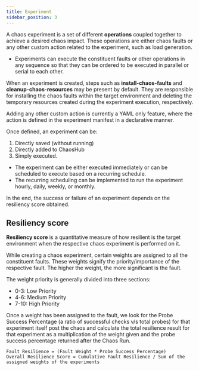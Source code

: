 ```yaml
---
title: Experiment
sidebar_position: 3
---
```


A chaos experiment is a set of different **operations** coupled together to achieve a desired chaos impact. These operations are either chaos faults or any other custom action related to the experiment, such as load generation. 
- Experiments can execute the constituent faults or other operations in any sequence so that they can be ordered to be executed in parallel or serial to each other.

When an experiment is created, steps such as **install-chaos-faults** and **cleanup-chaos-resources** may be present by default. They are responsible for installing the chaos faults within the target environment and deleting the temporary resources created during the experiment execution, respectively.

Adding any other custom action is currently a YAML only feature, where the action is defined in the experiment manifest in a declarative manner.

Once defined, an experiment can be:
1. Directly saved (without running)
2. Directly added to ChaosHub
3. Simply executed.

- The experiment can be either executed immediately or can be scheduled to execute based on a recurring schedule.
- The recurring scheduling can be implemented to run the experiment hourly, daily, weekly, or monthly.

In the end, the success or failure of an experiment depends on the resiliency score obtained.

## Resiliency score

**Resiliency score** is a quantitative measure of how resilient is the target environment when the respective chaos experiment is performed on it.

While creating a chaos experiment, certain weights are assigned to all the constituent faults. These weights signify the priority/importance of the respective fault. The higher the weight, the more significant is the fault.

The weight priority is generally divided into three sections:

- 0-3: Low Priority
- 4-6: Medium Priority
- 7-10: High Priority

Once a weight has been assigned to the fault, we look for the Probe Success Percentage (a ratio of successful checks v/s total probes) for that experiment itself post the chaos and calculate the total resilience result for that experiment as a multiplication of the weight given and the probe success percentage returned after the Chaos Run.

```
Fault Resilience = (Fault Weight * Probe Success Percentage)
Overall Resilience Score = Cumulative Fault Resilience / Sum of the assigned weights of the experiments
```
